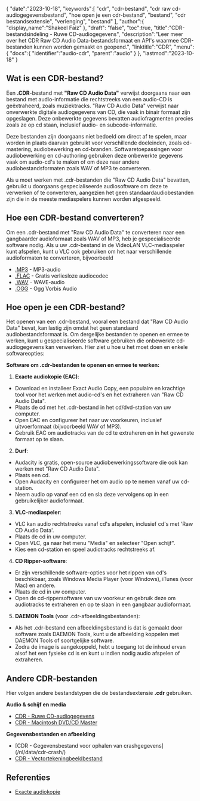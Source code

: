 {
"date":"2023-10-18",
   "keywords":[
"cdr",
"cdr-bestand",
"cdr raw cd-audiogegevensbestand",
"hoe open je een cdr-bestand",
"bestand",
"cdr bestandsextensie",
"verlenging",
"bestand"
],
   "author":{
"display_name":"Shakeel Faiz"
},
"draft": "false",
"toc":true,
"title":"CDR-bestandsindeling - Ruwe CD-audiogegevens",
   "description":"Leer meer over het CDR Raw CD Audio Data-bestandsformaat en API's waarmee CDR-bestanden kunnen worden gemaakt en geopend.",
"linktitle":"CDR",
   "menu":{
      "docs":{
         "identifier":"audio-cdr",
"parent":"audio"
}
},
"lastmod":"2023-10-18"
}

## Wat is een CDR-bestand?

Een **.CDR**-bestand met **"Raw CD Audio Data"** verwijst doorgaans naar een bestand met audio-informatie die rechtstreeks van een audio-CD is geëxtraheerd, zoals muziektracks. "Raw CD Audio Data" verwijst naar onverwerkte digitale audiogegevens van CD, die vaak in binair formaat zijn opgeslagen. Deze onbewerkte gegevens bevatten audiofragmenten precies zoals ze op cd staan, inclusief audio- en subcode-informatie.

Deze bestanden zijn doorgaans niet bedoeld om direct af te spelen, maar worden in plaats daarvan gebruikt voor verschillende doeleinden, zoals cd-mastering, audiobewerking en cd-branden. Softwaretoepassingen voor audiobewerking en cd-authoring gebruiken deze onbewerkte gegevens vaak om audio-cd's te maken of om deze naar andere audiobestandsformaten zoals WAV of MP3 te converteren.

Als u moet werken met .cdr-bestanden die "Raw CD Audio Data" bevatten, gebruikt u doorgaans gespecialiseerde audiosoftware om deze te verwerken of te converteren, aangezien het geen standaardaudiobestanden zijn die in de meeste mediaspelers kunnen worden afgespeeld.

## Hoe een CDR-bestand converteren?

Om een .cdr-bestand met "Raw CD Audio Data" te converteren naar een gangbaarder audioformaat zoals WAV of MP3, heb je gespecialiseerde software nodig. Als u uw .cdr-bestand in de VideoLAN VLC-mediaspeler kunt afspelen, kunt u VLC ook gebruiken om het naar verschillende audioformaten te converteren, bijvoorbeeld

- [.MP3](/nl/audio/mp3/) - MP3-audio
- [.FLAC](/nl/audio/flac/) - Gratis verliesloze audiocodec
- [.WAV](/nl/audio/wav/) - WAVE-audio
- [.OGG](/nl/audio/ogg/) - Ogg Vorbis Audio

## Hoe open je een CDR-bestand?

Het openen van een .cdr-bestand, vooral een bestand dat "Raw CD Audio Data" bevat, kan lastig zijn omdat het geen standaard audiobestandsformaat is. Om dergelijke bestanden te openen en ermee te werken, kunt u gespecialiseerde software gebruiken die onbewerkte cd-audiogegevens kan verwerken. Hier ziet u hoe u het moet doen en enkele softwareopties:

**Software om .cdr-bestanden te openen en ermee te werken:**

1. **Exacte audiokopie (EAC)**:
    





- Download en installeer Exact Audio Copy, een populaire en krachtige tool voor het werken met audio-cd's en het extraheren van "Raw CD Audio Data".
- Plaats de cd met het .cdr-bestand in het cd/dvd-station van uw computer.
- Open EAC en configureer het naar uw voorkeuren, inclusief uitvoerformaat (bijvoorbeeld WAV of MP3).
- Gebruik EAC om audiotracks van de cd te extraheren en in het gewenste formaat op te slaan.
2. **Durf**:
    





- Audacity is gratis, open-source audiobewerkingssoftware die ook kan werken met "Raw CD Audio Data".
- Plaats een cd.
- Open Audacity en configureer het om audio op te nemen vanaf uw cd-station.
- Neem audio op vanaf een cd en sla deze vervolgens op in een gebruikelijker audioformaat.
3. **VLC-mediaspeler**:
    





- VLC kan audio rechtstreeks vanaf cd's afspelen, inclusief cd's met 'Raw CD Audio Data'.
- Plaats de cd in uw computer.
- Open VLC, ga naar het menu "Media" en selecteer "Open schijf".
- Kies een cd-station en speel audiotracks rechtstreeks af.
4. **CD Ripper-software**:
    





- Er zijn verschillende software-opties voor het rippen van cd's beschikbaar, zoals Windows Media Player (voor Windows), iTunes (voor Mac) en andere.
- Plaats de cd in uw computer.
- Open de cd-rippersoftware van uw voorkeur en gebruik deze om audiotracks te extraheren en op te slaan in een gangbaar audioformaat.
5. **DAEMON Tools** (voor .cdr-afbeeldingsbestanden):
    





- Als het .cdr-bestand een afbeeldingsbestand is dat is gemaakt door software zoals DAEMON Tools, kunt u de afbeelding koppelen met DAEMON Tools of soortgelijke software.
- Zodra de image is aangekoppeld, hebt u toegang tot de inhoud ervan alsof het een fysieke cd is en kunt u indien nodig audio afspelen of extraheren.

## Andere CDR-bestanden

Hier volgen andere bestandstypen die de bestandsextensie **.cdr** gebruiken.

**Audio & schijf en media**
- [CDR - Ruwe CD-audiogegevens](/nl/audio/cdr/)
- [CDR - Macintosh DVD/CD Master](/nl/disc-and-media/cdr/)

**Gegevensbestanden en afbeelding**
- [CDR - Gegevensbestand voor ophalen van crashgegevens] (/nl/data/cdr-crash/)
- [CDR - Vectortekeningbeeldbestand](/nl/image/cdr/)

## Referenties
* [Exacte audiokopie](https://en.wikipedia.org/wiki/Exact_Audio_Copy)

